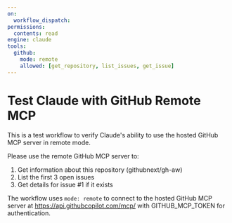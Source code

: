 ```yaml
---
on:
  workflow_dispatch:
permissions:
  contents: read
engine: claude
tools:
  github:
    mode: remote
    allowed: [get_repository, list_issues, get_issue]
---
```


# Test Claude with GitHub Remote MCP

This is a test workflow to verify Claude's ability to use the hosted GitHub MCP server in remote mode.

Please use the remote GitHub MCP server to:
1. Get information about this repository (githubnext/gh-aw)
2. List the first 3 open issues
3. Get details for issue #1 if it exists

The workflow uses `mode: remote` to connect to the hosted GitHub MCP server at https://api.githubcopilot.com/mcp/ with GITHUB_MCP_TOKEN for authentication.
